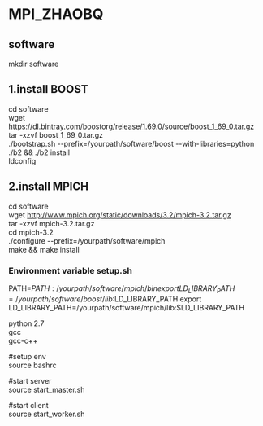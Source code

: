 # MPI_ZHAOBQ

## software
mkdir software
## 1.install BOOST
  cd software  
  wget https://dl.bintray.com/boostorg/release/1.69.0/source/boost_1_69_0.tar.gz   
  tar -xzvf boost_1_69_0.tar.gz   
  ./bootstrap.sh --prefix=/yourpath/software/boost --with-libraries=python   
  ./b2 && ./b2 install   
  ldconfig   
  
## 2.install MPICH
  cd software  
  wget http://www.mpich.org/static/downloads/3.2/mpich-3.2.tar.gz   
  tar -xzvf mpich-3.2.tar.gz   
  cd mpich-3.2   
  ./configure --prefix=/yourpath/software/mpich   
  make && make install   
  
  ### Environment variable  setup.sh 
  PATH=$PATH:/yourpath/software/mpich/bin 
  export LD_LIBRARY_PATH=/yourpath/software/boost/lib:$LD_LIBRARY_PATH 
  export LD_LIBRARY_PATH=/yourpath/software/mpich/lib:$LD_LIBRARY_PATH 
  
  
python 2.7   
gcc  
gcc-c++  

#setup env  
source bashrc  

#start server  
source start_master.sh  

#start client  
source start_worker.sh   
